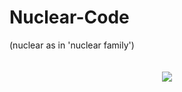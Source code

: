# Nuclear-Code
(nuclear as in 'nuclear family')
<pre><h6 align="center"><img src="https://c.tenor.com/_5iKYEBR3CwAAAAM/pardon-me-bumped-into.gif"></h6></pre>
